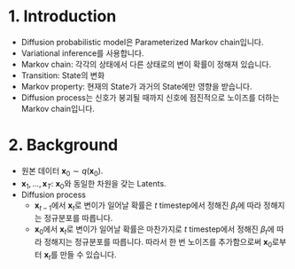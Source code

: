 # 1. Introduction
- Diffusion probabilistic model은 Parameterized Markov chain입니다.
- Variational inference를 사용합니다.
- Markov chain: 각각의 상태에서 다른 상태로의 변이 확률이 정해져 있습니다.
- Transition: State의 변화
- Markov property: 현재의 State가 과거의 State에만 영향을 받습니다.
- Diffusion process는 신호가 붕괴될 때까지 신호에 점진적으로 노이즈를 더하는 Markov chain입니다.

# 2. Background
- 원본 데이터 $\textbf{x}_{0} \sim q(\textbf{x}_{0})$.
- $\textbf{x}_{1}, \ldots, \textbf{x}_{T}$: $\textbf{x}_{0}$와 동일한 차원을 갖는 Latents.
- Diffusion process
    - $\textbf{x}_{t - 1}$에서 $\textbf{x}_{t}$로 변이가 일어날 확률은 $t$ timestep에서 정해진 $\beta_{t}$에 따라 정해지는 정규분포를 따릅니다.
    <!-- - Reparameterization trick: $\epsilon \sim \mathcal{N}(\textbf{0}, \textbf{I})$에 대해  -->
    - $\textbf{x}_{0}$에서 $\textbf{x}_{t}$로 변이가 일어날 확률은 마찬가지로 $t$ timestep에서 정해진 $\beta_{t}$에 따라 정해지는 정규분포를 따릅니다. 따라서 한 번 노이즈를 추가함으로써 $\textbf{x}_{0}$로부터 $\textbf{x}_{t}$를 만들 수 있습니다.
<!-- - Reverse process: Joint distribution $p_{\theta}(\textbf{x}_{0:T})$이며 Markov chain입니다. $p(\textbf{x}_{T}) = \mathcal{N}(\textbf{x}_{T}; \textbf{0}, \textbf{I})$, 즉 $T$ timestep에서의 Latent는 표준정규분포를 따릅니다.
- $t$ timestep에서 $t - 1$ timestep으로의 변이 확률 또한 표준정규분포를 따릅니다.
- Diffusion process
    - 각 Timestep의 Variance는 $\beta_{t}\textbf{I}$로 정해지며 이때 $\beta_{t}$는 정해져 있습니다. (Variance schedule) 이 말은 각 Timestep에서 Data에 더해줄 Gaussian noise가 정해져 있다는 뜻입니다.
    - $\textbf{x}_{0}$를 가지고 $\textbf{x}_{t}$를 만들 때 여러 번에 걸쳐서 노이즈를 추가하지 않고 새롭게 계산된 노이즈를 한 번만 더함으로써 바로 가능합니다. -->
